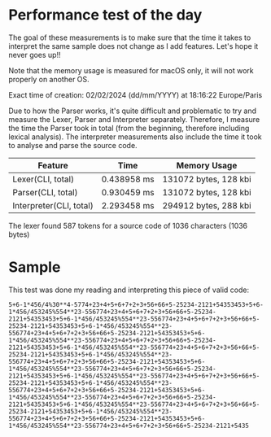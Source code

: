 # Performance test of the day

The goal of these measurements is to make sure that the time it takes to interpret the same sample does not change as I add features. Let's hope it never goes up!!

Note that the memory usage is measured for macOS only, it will not work properly on another OS.

Exact time of creation: 02/02/2024 (dd/mm/YYYY) at 18:16:22 Europe/Paris

Due to how the Parser works, it's quite difficult and problematic to try and measure the Lexer, Parser and Interpreter separately. Therefore, I measure the time the Parser took in total (from the beginning, therefore including lexical analysis). The interpreter measurements also include the time it took to analyse and parse the source code.

|Feature|Time|Memory Usage|
|-------|----|------------|
|Lexer(CLI, total)|0.438958 ms|131072 bytes, 128 kbi|
|Parser(CLI, total)|0.930459 ms|131072 bytes, 128 kbi|
|Interpreter(CLI, total)|2.293458 ms|294912 bytes, 288 kbi|
The lexer found 587 tokens for a source code of 1036 characters (1036 bytes)

# Sample

This test was done my reading and interpreting this piece of valid code:

```
5+6-1*456/4%30**4-5774+23+4+5+6+7+2+3+56+66+5-25234-2121+54353453+5+6-1*456/453245%554**23-556774+23+4+5+6+7+2+3+56+66+5-25234-2121+54353453+5+6-1*456/453245%554**23-556774+23+4+5+6+7+2+3+56+66+5-25234-2121+54353453+5+6-1*456/453245%554**23-556774+23+4+5+6+7+2+3+56+66+5-25234-2121+54353453+5+6-1*456/453245%554**23-556774+23+4+5+6+7+2+3+56+66+5-25234-2121+54353453+5+6-1*456/453245%554**23-556774+23+4+5+6+7+2+3+56+66+5-25234-2121+54353453+5+6-1*456/453245%554**23-556774+23+4+5+6+7+2+3+56+66+5-25234-2121+54353453+5+6-1*456/453245%554**23-556774+23+4+5+6+7+2+3+56+66+5-25234-2121+54353453+5+6-1*456/453245%554**23-556774+23+4+5+6+7+2+3+56+66+5-25234-2121+54353453+5+6-1*456/453245%554**23-556774+23+4+5+6+7+2+3+56+66+5-25234-2121+54353453+5+6-1*456/453245%554**23-556774+23+4+5+6+7+2+3+56+66+5-25234-2121+54353453+5+6-1*456/453245%554**23-556774+23+4+5+6+7+2+3+56+66+5-25234-2121+54353453+5+6-1*456/453245%554**23-556774+23+4+5+6+7+2+3+56+66+5-25234-2121+54353453+5+6-1*456/453245%554**23-556774+23+4+5+6+7+2+3+56+66+5-25234-2121+5435
```
